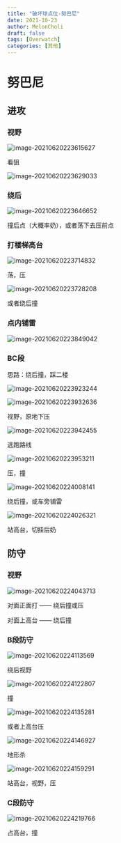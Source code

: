 ```yaml
---
title: "破坏球点位-努巴尼"
date: 2021-10-23
author: MelonCholi
draft: false
tags: [Overwatch]
categories: [其他]
---
```


# 努巴尼

## 进攻

### 视野

![image-20210620223615627](http://markdown-1303167219.cos.ap-shanghai.myqcloud.com/image-20210620223615627.png)

看狙

![image-20210620223629033](http://markdown-1303167219.cos.ap-shanghai.myqcloud.com/image-20210620223629033.png)

### 绕后

![image-20210620223646652](http://markdown-1303167219.cos.ap-shanghai.myqcloud.com/image-20210620223646652.png)

撞后点（大概率奶），或者荡下去压前点

### 打楼梯高台

![image-20210620223714832](http://markdown-1303167219.cos.ap-shanghai.myqcloud.com/image-20210620223714832.png)

荡，压

![image-20210620223728208](http://markdown-1303167219.cos.ap-shanghai.myqcloud.com/image-20210620223728208.png)

或者绕后撞

### 点内铺雷

![image-20210620223849042](http://markdown-1303167219.cos.ap-shanghai.myqcloud.com/image-20210620223849042.png)

###  BC段

思路：绕后撞，踩二楼

![image-20210620223923244](http://markdown-1303167219.cos.ap-shanghai.myqcloud.com/image-20210620223923244.png)

![image-20210620223932636](http://markdown-1303167219.cos.ap-shanghai.myqcloud.com/image-20210620223932636.png)

视野，原地下压

![image-20210620223942455](http://markdown-1303167219.cos.ap-shanghai.myqcloud.com/image-20210620223942455.png)

逃跑路线

![image-20210620223953211](http://markdown-1303167219.cos.ap-shanghai.myqcloud.com/image-20210620223953211.png)

压，撞

![image-20210620224008141](http://markdown-1303167219.cos.ap-shanghai.myqcloud.com/image-20210620224008141.png)

绕后撞，或车旁铺雷

![image-20210620224026321](http://markdown-1303167219.cos.ap-shanghai.myqcloud.com/image-20210620224026321.png)

站高台，切挂后奶

## 防守

### 视野

![image-20210620224043713](http://markdown-1303167219.cos.ap-shanghai.myqcloud.com/image-20210620224043713.png)

对面正面打 —— 绕后撞或压

对面上高台 —— 绕后撞

### B段防守

![image-20210620224113569](http://markdown-1303167219.cos.ap-shanghai.myqcloud.com/image-20210620224113569.png)

绕后视野

![image-20210620224122807](http://markdown-1303167219.cos.ap-shanghai.myqcloud.com/image-20210620224122807.png)

撞

![image-20210620224135281](http://markdown-1303167219.cos.ap-shanghai.myqcloud.com/image-20210620224135281.png)

或者上高台压

![image-20210620224146927](http://markdown-1303167219.cos.ap-shanghai.myqcloud.com/image-20210620224146927.png)

地形杀

![image-20210620224159291](http://markdown-1303167219.cos.ap-shanghai.myqcloud.com/image-20210620224159291.png)

站高台，视野，压

### C段防守

![image-20210620224219766](http://markdown-1303167219.cos.ap-shanghai.myqcloud.com/image-20210620224219766.png)

占高台，撞
